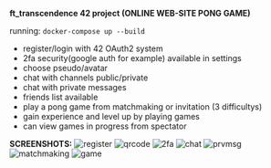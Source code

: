 **ft_transcendence 42 project (ONLINE WEB-SITE PONG GAME)**

running: ```docker-compose up --build```

* register/login with 42 OAuth2 system
* 2fa security(google auth for example) available in settings<br />
* choose pseudo/avatar<br />
* chat with channels public/private<br />
* chat with private messages<br />
* friends list available<br />
* play a pong game from matchmaking or invitation (3 difficultys)<br />
* gain experience and level up by playing games<br />
* can view games in progress from spectator<br />

**SCREENSHOTS:**
![register](https://user-images.githubusercontent.com/58054839/227402620-00a57dad-319d-4c1b-a7eb-a8146ad9979a.png)
![qrcode](https://user-images.githubusercontent.com/58054839/227404510-dde07d49-b126-48ee-bc1d-cf5cb6a1f882.png)
![2fa](https://user-images.githubusercontent.com/58054839/227404520-f4134eab-fb68-472d-abe9-a8b265359c93.png)
![chat](https://user-images.githubusercontent.com/58054839/227404528-f5c2cedd-4def-435e-bacf-e8468d7fd020.png)
![prvmsg](https://user-images.githubusercontent.com/58054839/227404531-df212de0-d6f7-4b7c-9b5b-10fbd414616a.png)
![matchmaking](https://user-images.githubusercontent.com/58054839/227404542-0246b7e3-15a2-4783-875a-28b0ac44ac45.png)
![game](https://user-images.githubusercontent.com/58054839/227404680-ab1eff89-4903-467b-bd8b-f9d8e95fbaef.png)


